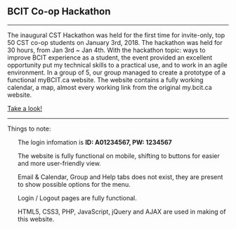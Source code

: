 <h2><b>BCIT Co-op Hackathon</b></h2>
<hr/>
The inaugural CST Hackathon was held for the first time for invite-only, top 50 CST co-op students on January 3rd, 2018. The hackathon was held for 30 hours, from Jan 3rd ~ Jan 4th. With the hackathon topic: ways to improve BCIT experience as a student, the event provided an excellent opportunity put my technical skills to a practical use, and to work in an agile environment. In a group of 5, our group managed to create a prototype of a functional myBCIT.ca website. The website contains a fully working calendar, a map, almost every working link from the original my.bcit.ca website.

<a href="team7csthackathon2018.azurewebsites.net">Take a look!</a>
<hr/>
      Things to note:
      
  <ul>The login infomation is <strong>ID: A01234567, PW: 1234567</strong></ul>
  <ul>The website is fully functional on mobile, shifting to buttons for easier and more user-friendly view.</ul>
  <ul>Email & Calendar, Group and Help tabs does not exist, they are present to show possible options for the menu.</ul>
  <ul>Login / Logout pages are fully functional.</ul>
  <ul>HTML5, CSS3, PHP, JavaScript, jQuery and AJAX are used in making of this website.</ul>


